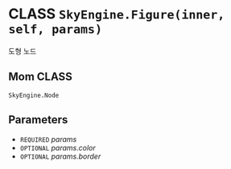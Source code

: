 # CLASS `SkyEngine.Figure(inner, self, params)`
도형 노드

## Mom CLASS
`SkyEngine.Node`

## Parameters
* `REQUIRED` *params*
* `OPTIONAL` *params.color*
* `OPTIONAL` *params.border*

